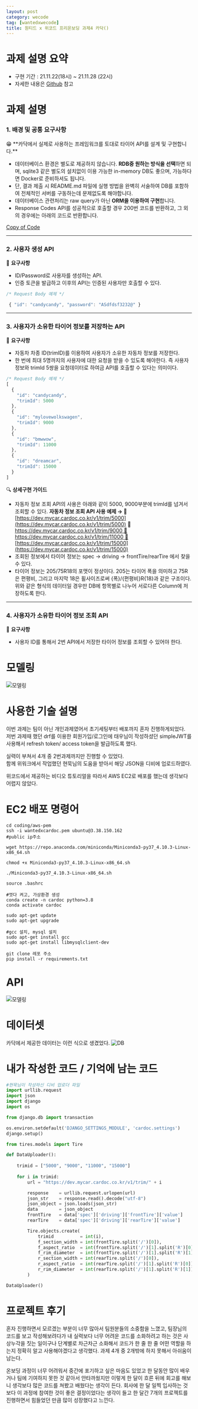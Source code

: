 ```yaml
---
layout: post
category: wecode
tag: [wantedxwecode]
title: 원티드 x 위코드 프리온보딩 과제4 카닥()
---
```


# 과제 설명 요약
- 구현 기간 : 21.11.22(18시) ~ 21.11.28 (22시)
- 자세한 내용은 [Github](https://github.com/Wanted-Preonboarding-Backend-1st-G5/Assignment7-YY) 참고

# 과제 설명

### 1. 배경 및 공통 요구사항

<aside>
😁 **카닥에서 실제로 사용하는 프레임워크를 토대로 타이어 API를 설계 및 구현합니다.**

</aside>

- 데이터베이스 환경은 별도로 제공하지 않습니다.
 **RDB중 원하는 방식을 선택**하면 되며, sqlite3 같은 별도의 설치없이 이용 가능한 in-memory DB도 좋으며, 가능하다면 Docker로 준비하셔도 됩니다.
- 단, 결과 제출 시 README.md 파일에 실행 방법을 완벽히 서술하여 DB를 포함하여 전체적인 서버를 구동하는데 문제없도록 해야합니다.
- 데이터베이스 관련처리는 raw query가 아닌 **ORM을 이용하여 구현**합니다.
- Response Codes API를 성공적으로 호출할 경우 200번 코드를 반환하고, 그 외의 경우에는 아래의 코드로 반환합니다.

[Copy of Code](https://www.notion.so/08e67c3cdc8e471fb1aab50e5963fb05)

---

### 2. 사용자 생성 API

🎁 **요구사항**

- ID/Password로 사용자를 생성하는 API.
- 인증 토큰을 발급하고 이후의 API는 인증된 사용자만 호출할 수 있다.

```jsx
/* Request Body 예제 */

 { "id": "candycandy", "password": "ASdfdsf3232@" }
```

---

### 3. 사용자가 소유한 타이어 정보를 저장하는 API

🎁 **요구사항**

- 자동차 차종 ID(trimID)를 이용하여 사용자가 소유한 자동차 정보를 저장한다.
- 한 번에 최대 5명까지의 사용자에 대한 요청을 받을 수 있도록 해야한다. 즉 사용자 정보와 trimId 5쌍을 요청데이터로 하여금 API를 호출할 수 있다는 의미이다.

```jsx
/* Request Body 예제 */
[
  {
    "id": "candycandy",
    "trimId": 5000
  },
  {
    "id": "mylovewolkswagen",
    "trimId": 9000
  },
  {
    "id": "bmwwow",
    "trimId": 11000
  },
  {
    "id": "dreamcar",
    "trimId": 15000
  }
]
```

🔍 **상세구현 가이드**

- 자동차 정보 조회 API의 사용은 아래와 같이 5000, 9000부분에 trimId를 넘겨서 조회할 수 있다.
 **자동차 정보 조회 API 사용 예제 → 
📄** [https://dev.mycar.cardoc.co.kr/v1/trim/5000](https://dev.mycar.cardoc.co.kr/v1/trim/5000)
**📄** [https://dev.mycar.cardoc.co.kr/v1/trim/9000
📄](https://dev.mycar.cardoc.co.kr/v1/trim/9000) [https://dev.mycar.cardoc.co.kr/v1/trim/11000
📄](https://dev.mycar.cardoc.co.kr/v1/trim/11000) [https://dev.mycar.cardoc.co.kr/v1/trim/15000](https://dev.mycar.cardoc.co.kr/v1/trim/15000)
- 조회된 정보에서 타이어 정보는 spec → driving → frontTire/rearTire 에서 찾을 수 있다.
- 타이어 정보는 205/75R18의 포맷이 정상이다. 205는 타이어 폭을 의미하고 75R은 편평비, 그리고 마지막 18은 휠사이즈로써 {폭}/{편평비}R{18}과 같은 구조이다.
 위와 같은 형식의 데이터일 경우만 DB에 항목별로 나누어 서로다른 Column에 저장하도록 한다.

---

### 4. 사용자가 소유한 타이어 정보 조회 API

🎁 **요구사항**

- 사용자 ID를 통해서 2번 API에서 저장한 타이어 정보를 조회할 수 있어야 한다.

# 모델링

![모델링](/public/img/cardoc_erd.png)


# 사용한 기술 설명

이번 과제는 팀이 아닌 개인과제였어서 초기세팅부터 배포까지 혼자 진행하게되었다.  
저번 과제때 했던 drf를 이용한 회원가입/로그인에 태우님이 작성하셨던 simpleJWT를 사용해서 refresh token/ access token을 발급하도록 했다.

실력이 부쳐서 4개 중 2번과제까지만 진행할 수 있었다.  
함께 위워크에서 작업했던 현묵님의 도움을 받아서 해당 JSON을 디비에 업로드하였다.

위코드에서 제공하는 비디오 튜토리얼을 따라서 AWS EC2로 배포를 했는데 생각보다 어렵지 않았다.

# EC2 배포 명령어

```shell
cd coding/aws-pem
ssh -i wantedxcardoc.pem ubuntu@3.38.150.162  
#public ip주소

wget https://repo.anaconda.com/miniconda/Miniconda3-py37_4.10.3-Linux-x86_64.sh

chmod +x Miniconda3-py37_4.10.3-Linux-x86_64.sh

./Miniconda3-py37_4.10.3-Linux-x86_64.sh

source .bashrc

#껏다 켜고, 가상환경 생성
conda create -n cardoc python=3.8
conda activate cardoc

sudo apt-get update
sudo apt-get upgrade

#gcc 설치, mysql 설치
sudo apt-get install gcc
sudo apt-get install libmysqlclient-dev

git clone 레포 주소
pip install -r requirements.txt
```

# API

![모델링](/public/img/cardoc_api.png)

# 데이터셋

카닥에서 제공한 데이터는 이런 식으로 생겼었다. 
![DB](/public/img/cardoc_db.png)

# 내가 작성한 코드 / 기억에 남는 코드

```python
#현묵님이 작성하신 디비 업로더 파일
import urllib.request
import json
import django
import os

from django.db import transaction

os.environ.setdefault('DJANGO_SETTINGS_MODULE', 'cardoc.settings')
django.setup()

from tires.models import Tire

def DataUploader():
    
    trimid = ["5000", "9000", "11000", "15000"]
    
    for i in trimid:
        url = "https://dev.mycar.cardoc.co.kr/v1/trim/" + i

        response    = urllib.request.urlopen(url)
        json_str    = response.read().decode("utf-8")
        json_object = json.loads(json_str)
        data        = json_object
        frontTire   = data['spec']['driving']['frontTire']['value']
        rearTire    = data['spec']['driving']['rearTire']['value']

        Tire.objects.create(
            trimid          = int(i),
            f_section_width = int(frontTire.split('/')[0]),
            f_aspect_ratio  = int(frontTire.split('/')[1].split('R')[0]),
            f_rim_diameter  = int(frontTire.split('/')[1].split('R')[1]),
            r_section_width = int(rearTire.split('/')[0]),
            r_aspect_ratio  = int(rearTire.split('/')[1].split('R')[0]),
            r_rim_diameter  = int(rearTire.split('/')[1].split('R')[1]),
        )

DataUploader()
```


# 프로젝트 후기

혼자 진행하면서 모르겠는 부분이 너무 많아서 팀원분들의 소중함을 느꼈고, 팀장님의 코드를 보고 작성해보려다가 내 실력보다 너무 어려운 코드를 소화하려고 하는 것은 사상누각을 짓는 일이구나 단계별로 차근차근 소화해서 코드가 한 줄 한 줄 어떤 역할을 하는지 정확히 알고 사용해야겠다고 생각했다. 과제 4개 중 2개밖에 하지 못해서 아쉬움이 남는다. 

온보딩 과정이 너무 어려워서 중간에 포기하고 싶은 마음도 있었고 한 달동안 많이 배우거나 팀에 기여하지 못한 것 같아서 안타까웠지만 이렇게 한 달이 흐른 뒤에 회고를 해보니 생각보다 많은 코드를 쳐봤고 배웠다는 생각이 든다. 회사에 한 달 일찍 입사하는 것보다 이 과정에 참여한 것이 좋은 결정이었다는 생각이 들고 한 달간 7개의 프로젝트를 진행하면서 힘들었던 만큼 많이 성장했다고 느낀다.


